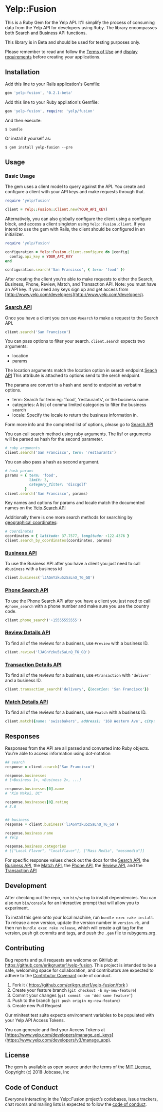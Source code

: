 # Yelp::Fusion

This is a Ruby Gem for the Yelp API. It'll simplify the process of consuming data from the Yelp API for developers using Ruby. The library encompasses both Search and Business API functions.

This library is in Beta and should be used for testing purposes only.

Please remember to read and follow the [Terms of Use](https://www.yelp.com/developers/api_terms) and [display requirements](https://www.yelp.com/developers/display_requirements) before creating your applications.


## Installation

Add this line to your Rails application's Gemfile:

```ruby
gem 'yelp-fusion', '0.2.1-beta'
```

Add this line to your Ruby appliation's Gemfile:

```ruby
gem 'yelp-fusion', require: 'yelp/fusion'
```



And then execute:

    $ bundle

Or install it yourself as:

    $ gem install yelp-fusion --pre

## Usage

### Basic Usage

The gem uses a client model to query against the API. You create and configure a client with your API keys and make requests through that.

```ruby
require 'yelp/fusion'

client = Yelp::Fusion::Client.new(YOUR_API_KEY)
```

Alternatively, you can also globally configure the client using a configure
block, and access a client singleton using `Yelp::Fusion.client`.  If you intend to
use the gem with Rails, the client should be configured in an initializer.

```ruby
require 'yelp/fusion'

configuration = Yelp::Fusion.client.configure do |config|
  config.api_key = YOUR_API_KEY
end

configuration.search('San Francisco', { term: 'food' })
```
After creating the client you're able to make requests to either the Search, Business, Phone, Review, Match, and Transaction API. Note: you must have an API key. If you need any keys sign up and get access from [http://www.yelp.com/developers](http://www.yelp.com/developers).

### [Search API](https://www.yelp.com/developers/documentation/v3/business_search)

Once you have a client you can use ``#search`` to make a request to the Search API.

```ruby
client.search('San Francisco')
```

You can pass options to filter your search. `client.search` expects two
arguments:

* location
* params

The location arguments match the location option in search endpoint.[Seach API](https://www.yelp.com/developers/documentation/v3/business_search)
This attribute is attached to options send to the serch endpoint.

The params are convert to a hash and send to endpoint as verbatim options.

* term: Search for term eg: 'food', 'restaurants', or the business name.
* categories:  A list of comma limited categories to filter the business search
* locale: Specify the locale to return the business information in.

Form more info and the completed list of options, please go to [Search API](https://www.yelp.com/developers/documentation/v3/business_search)

You can call search method using ruby arguments. The lisf or arguments will be
parsed as hash for the second parameter.

```ruby
# ruby arguments
client.search('San Francisco', term: 'restaurants')
```

You can also pass a hash as second argument.

```ruby
# hash params
params = { term: 'food',
           limit: 3,
           category_filter: 'discgolf'
         }
client.search('San Francisco', params)
```

Key names and options for params and locale match the documented names on the [Yelp Search API](https://www.yelp.com/developers/documentation/v3/business_search)

Additionally there is one more search methods for searching by [geographical coordinates](https://www.yelp.com/developers/documentation/v3/business_search):

```ruby
# coordinates
coordinates = { latitude: 37.7577, longitude: -122.4376 }
client.search_by_coordinates(coordinates, params)
```

### [Business API](https://www.yelp.com/developers/documentation/v3/business)

To use the Business API after you have a client you just need to call ``#business`` with a business id

```ruby
client.business('lJAGnYzku5zSaLnQ_T6_GQ')
```

### [Phone Search API](https://www.yelp.com/developers/documentation/v3/business_search_phone)

To use the Phone Search API after you have a client you just need to call ``#phone_search`` with a phone number and make sure you use the country code.

```ruby
client.phone_search('+15555555555')
```

### [Review Details API](https://www.yelp.com/developers/documentation/v3/business_reviews)

To find all of the reviews for a business, use ``#review`` with a business ID.

```ruby
client.review('lJAGnYzku5zSaLnQ_T6_GQ')
```

### [Transaction Details API](https://www.yelp.com/developers/documentation/v3/transaction_search)

To find all of the reviews for a business, use ``#transaction`` with ``'deliver'`` and a business ID.

```ruby
client.transaction_search('delivery', {location: 'San Francisco'})
```

### [Match Details API](https://www.yelp.com/developers/documentation/v3/business_match)

To find all of the reviews for a business, use ``#match`` with a business ID.

```ruby
client.match({name: 'swissbakers', address1: '168 Western Ave', city: 'allston', state: 'MA', country: 'US'})
```

## Responses

Responses from the API are all parsed and converted into Ruby objects. You're able to access information using dot-notation

```ruby
## search
response = client.search('San Francisco')

response.businesses
# [<Business 1>, <Business 2>, ...]

response.businesses[0].name
# "Kim Makoi, DC"

response.businesses[0].rating
# 5.0


## business
response = client.business('lJAGnYzku5zSaLnQ_T6_GQ')

response.business.name
# Yelp

response.business.categories
# [["Local Flavor", "localflavor"], ["Mass Media", "massmedia"]]
```

For specific response values check out the docs for the [Search API](http://www.yelp.com/developers/documentation/v2/search_api#rValue), the [Business API](http://www.yelp.com/developers/documentation/v2/business#rValue), the [Match API](https://www.yelp.com/developers/documentation/v3/business_match), the [Phone API](https://www.yelp.com/developers/documentation/v3/business_search_phone), the [Review API](https://www.yelp.com/developers/documentation/v3/business_reviews), and the [Transaction API](https://www.yelp.com/developers/documentation/v3/transaction_search)

## Development

After checking out the repo, run `bin/setup` to install dependencies. You can also run `bin/console` for an interactive prompt that will allow you to experiment.

To install this gem onto your local machine, run `bundle exec rake install`. To release a new version, update the version number in `version.rb`, and then run `bundle exec rake release`, which will create a git tag for the version, push git commits and tags, and push the `.gem` file to [rubygems.org](https://rubygems.org).

## Contributing

Bug reports and pull requests are welcome on GitHub at https://github.com/erikgrueter1/yelp-fusion. This project is intended to be a safe, welcoming space for collaboration, and contributors are expected to adhere to the [Contributor Covenant](http://contributor-covenant.org) code of conduct.

1. Fork it ( https://github.com/erikgrueter1/yelp-fusion/fork )
2. Create your feature branch (`git checkout -b my-new-feature`)
3. Commit your changes (`git commit -am 'Add some feature'`)
4. Push to the branch (`git push origin my-new-feature`)
5. Create new Pull Request

Our minitest test suite expects environment variables to be populated with your Yelp API Access Tokens.

You can generate and find your Access Tokens at [https://www.yelp.com/developers/manage_api_keys](https://www.yelp.com/developers/v3/manage_app).

## License

The gem is available as open source under the terms of the [MIT License](http://opensource.org/licenses/MIT), Copyright (c) 2018 Jobcase, Inc


## Code of Conduct

Everyone interacting in the Yelp::Fusion project’s codebases, issue trackers, chat rooms and mailing lists is expected to follow the [code of conduct](https://github.com/[USERNAME]/yelp-fusion/blob/master/CODE_OF_CONDUCT.md).
